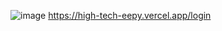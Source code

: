 ![image](https://github.com/naphat-sirisubkulchai/backend/assets/96193931/01061014-4242-47b2-8cbf-2d130e99e26d)
https://high-tech-eepy.vercel.app/login
